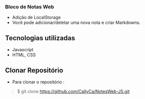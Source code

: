 ### Bloco de Notas Web
 
 
- Adição de LocalStorage
- Você pode adicionar/deletar uma nova nota e criar Markdowns.

## Tecnologias utilizadas

* Javascript
* HTML, CSS


## Clonar Repositório
 
* Para clonar o repositório :
>    $  git clone https://github.com/CallyCa/NotesWeb-JS.git
